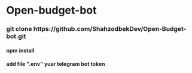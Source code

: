 <h1>Open-budget-bot</h1>
<h3>git clone https://github.com/ShahzodbekDev/Open-Budget-bot.git</h3>
<h4>npm install</h4>
<h4>add file ".env" yuar telegram bot token</h4>
